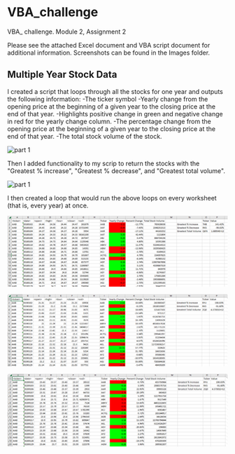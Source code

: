 # VBA_challenge
VBA_ challenge. Module 2, Assignment 2

Please see the attached Excel document and VBA script document for additional information. 
Screenshots can be found in the Images folder.


## Multiple Year Stock Data

I created a script that loops through all the stocks for one year and outputs the following information:
-The ticker symbol
-Yearly change from the opening price at the beginning of a given year to the closing price at the end of that year.
-Highlights positive change in green and negative change in red for the yearly change column.
-The percentage change from the opening price at the beginning of a given year to the closing price at the end of that year.
-The total stock volume of the stock. 

![part 1](https://user-images.githubusercontent.com/120147552/210837701-63289e13-ed97-4b86-b3d6-58635cd27424.png)

Then I added functionality to my scrip to return the stocks with the "Greatest % increase", "Greatest % decrease", and "Greatest total volume". 

![part 1](https://user-images.githubusercontent.com/120147552/210837717-04a0de07-ac1b-4714-a104-6212412830d9.png)

I then created a loop that would run the above loops on every worksheet (that is, every year) at once.

![2018](https://github.com/BrendaWardhaugh/VBA_challenge/blob/main/Images/2018.png)

![2019](https://github.com/BrendaWardhaugh/VBA_challenge/blob/main/Images/2019.png)

![2020](https://github.com/BrendaWardhaugh/VBA_challenge/blob/main/Images/2020.png)

